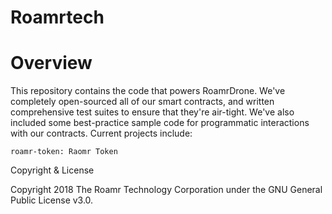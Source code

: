 # Roamrtech

# Overview

This repository contains the code that powers RoamrDrone. We've completely open-sourced all of our smart contracts, and written comprehensive test suites to ensure that they're air-tight. We've also included some best-practice sample code for programmatic interactions with our contracts. Current projects include:

    roamr-token: Raomr Token
   
Copyright & License

Copyright 2018 The Roamr Technology Corporation under the GNU General Public License v3.0.
